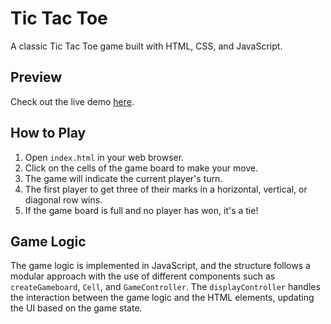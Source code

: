 # Tic Tac Toe

A classic Tic Tac Toe game built with HTML, CSS, and JavaScript.

## Preview

Check out the live demo [here](https://mirunahaidu.github.io/tic-tac-toe/).

## How to Play

1. Open `index.html` in your web browser.
2. Click on the cells of the game board to make your move.
3. The game will indicate the current player's turn.
4. The first player to get three of their marks in a horizontal, vertical, or diagonal row wins.
5. If the game board is full and no player has won, it's a tie!

## Game Logic

The game logic is implemented in JavaScript, and the structure follows a modular approach with the use of different components such as `createGameboard`, `Cell`, and `GameController`. The `displayController` handles the interaction between the game logic and the HTML elements, updating the UI based on the game state.
